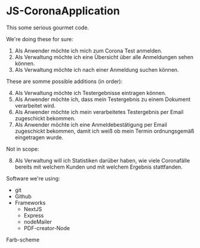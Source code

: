 # JS-CoronaApplication
This some serious gourmet code.

We're doing these for sure:

1. Als Anwender möchte ich mich zum Corona Test anmelden.
2. Als Verwaltung möchte ich eine Übersicht über alle Anmeldungen sehen können.
3. Als Verwaltung möchte ich nach einer Anmeldung suchen können.

These are somme possible additions (in order):

4. Als Verwaltung möchte ich Testergebnisse eintragen können.
5. Als Anwender möchte ich, dass mein Testergebnis zu einem Dokument verarbeitet wird.
6. Als Anwender möchte ich mein verarbeitetes Testergebnis per Email zugeschickt bekommen.
7. Als Anwender möchte ich eine Anmeldebestätigung per Email zugeschickt bekommen, damit ich weiß ob mein Termin ordnungsgemäß eingetragen wurde.

Not in scope:

8. Als Verwaltung will ich Statistiken darüber haben, wie viele Coronafälle bereits mit welchem Kunden und mit welchem Ergebnis stattfanden.


Software we're using:
- git
- Github
- Frameworks
  - NextJS
  - Express
  - nodeMailer
  - PDF-creator-Node

Farb-scheme
